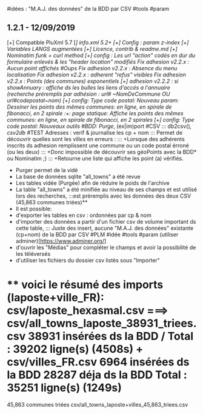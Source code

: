 #idées : "M.A.J. des données" de la BDD par CSV #tools #param

## 1.2.1 - 12/09/2019 ##
[+] Compatible PluXml 5.7
[*] info.xml
	<compatible>5.2+</compatible>
	<scope></scope>
[+] Config : param z-index
[+] Variables LANGS augmentées
[+] Licence, contrib & readme.md
[+] Nominatim funk + curl method
[+] config : Les url "action" codés en dur du formulaire enlevés & les "header location" modifiés
Fix adhesion v2.2.x : Aucun point affichés #Oups
Fix adhesion v2.2.x : Absence du menu localisation
Fix adhesion v2.2.x : adherent "refus" visibles
Fix adhesion v2.2.x : Points (des communes) exponentiels
[+] adhesion v2.2.2 : si showAnnuary : affiche ds les bulles les liens d'accés a l'annuaire (recherche préremplis par adhésion : url# ~NomDeCommune OU url#codepostal~nom)
[+] config: Type code postal: Nouveau param: Dessiner les points des mêmes communes: en ligne, en spirale de fibonacci, en 2 spirale
:+: page statique: Affiche les points des mêmes communes: en ligne, en spirale de fibonacci, en 2 spirales
[+] config: Type code postal: Nouveaux outils
#BDD: Purge*, (ex|im)port #CSV ::: db2csv()*, csv2db*
#TEST Adresses : verif & journalise les cp + nom
::: Permet de découvrir quelles sont les villes en erreurs :
::: +Lorsque des adhérents inscrits ds adhesion remplissent une commune ou un code postal érroné (ou les deux)
::: +Donc impossible de découvrir ses géoPoints avec la BDD* ou Nominatim ;)
::: +Retourne une liste qui affiche les point (a) vérifiés.


* Purger permet de la vidé
* La base de données sqlite "all_towns" a été revue
* Les tables vidée (Purgée) afin de réduire le poids de l'archive
* La table "all_towns" a été minifiée au niveau de ses champs et est utilisé lors des recherches,
:::est préremplis avec les données des deux CSV (45,863 communes triées)**
* Il est possible:
* d'exporter les tables en csv : ordonnées par cp & nom
* d'importer des données a partir d'un fichier csv de volume important ds cette table,
::: Juste des insert, aucune "M.A.J. des données" existante (cp+nom) de la BDD par CSV #PLM #idée #tools #param (utiliser adminer)[https://www.adminer.org/]
* d'ouvrir les "Médias" pour compléter le champs et avoir la possibilité de les téléversés
* d'utiliser les fichiers du dossier csv listés sous "Importer"


** voici le résumé des imports (laposte+ville_FR):
csv/laposte_hexasmal.csv ===> csv/all_towns_laposte_38931_triees.csv
38931 insérées ds la BDD / Total : 39202 ligne(s) (4508s)
+
csv/villes_FR.csv
6964 insérées ds la BDD
28287 déja ds la BDD
Total : 35251 ligne(s) (1249s)
=
45,863 communes triées
csv/all_towns_laposte+villes_45,863_triees.csv
